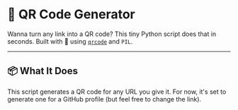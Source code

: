 # 🔗 QR Code Generator

Wanna turn any link into a QR code? This tiny Python script does that in seconds. Built with 💖 using [`qrcode`](https://pypi.org/project/qrcode/) and `PIL`.

---

## 📦 What It Does

This script generates a QR code for any URL you give it. For now, it's set to generate one for a GitHub profile (but feel free to change the link).
